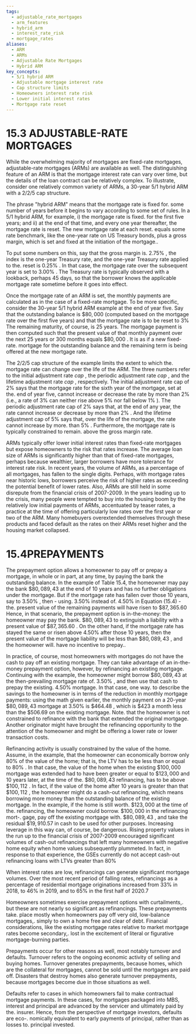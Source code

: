 ```yaml
---
tags:
  - adjustable_rate_mortgages
  - arm_features
  - hybrid_arm
  - interest_rate_risk
  - mortgage_rates
aliases:
  - ARM
  - ARMs
  - Adjustable Rate Mortgages
  - Hybrid ARM
key_concepts:
  - 5/1 hybrid ARM
  - Adjustable mortgage interest rate
  - Cap structure limits
  - Homeowners interest rate risk
  - Lower initial interest rates
  - Mortgage rate reset
---
```


# 15.3 ADJUSTABLE-RATE MORTGAGES  

While the overwhelming majority of mortgages are fixed-rate mortgages, adjustable-rate mortgages (ARMs) are available as well. The distinguishing feature of an ARM is that the mortgage interest rate can vary over time, but the details of the loan contract can be relatively complex. To illustrate, consider one relatively common variety of ARMs, a 30-year 5/1 hybrid ARM with a 2/2/5 cap structure.  

The phrase "hybrid ARM" means that the mortgage rate is fixed for. some number of years before it begins to vary according to some set of rules. In a 5/1 hybrid ARM, for example, i) the mortgage rate is fixed. for the first five years; and ii) at the end of that time, and every one year thereafter, the mortgage rate is reset. The new mortgage rate at each reset. equals some rate benchmark, like the one-year rate on US Treasury bonds, plus a gross margin, which is set and fixed at the initiation of the mortgage..  

To put some numbers on this, say that the gross margin is. $2.75\%$ , the index is the one-year Treasury rate, and the one-year Treasury rate applied to the. reset is $0.25\%$ . In that case, the mortgage rate over the subsequent year is set to $3.00\%$ . The Treasury rate is typically observed with a lookback, perhaps 45 days, so that the borrower knows the applicable mortgage rate sometime before it goes into effect.  

Once the mortgage rate of an ARM is set, the monthly payments are calculated as in the case of a fixed-rate mortgage. To be more specific, consider the 30-year $5/1$ hybrid ARM example at the end of year five. Say that the outstanding balance is $\$80,000$ (computed based on the mortgage rate over the first five years) and that the mortgage rate is to be reset to $3\%$ The remaining maturity, of course, is 25 years. The mortgage payment is then computed such that the present value of that monthly payment over the next 25 years or 300 months equals $\$80,000$ . It is as if a new fixed-rate. mortgage for the outstanding balance and the remaining term is being offered at the new mortgage rate.  

The $2/2/5$ cap structure of the example limits the extent to which the. mortgage rate can change over the life of the ARM. The three numbers refer to the initial adjustment rate $c a p$ , the periodic adjustment rate $c a p$ , and the lifetime adjustment rate $c a p$ , respectively. The initial adjustment rate cap of $2\%$ says that the mortgage rate for the sixth year of the mortgage, set at the. end of year five, cannot increase or decrease the rate by more than $2\%$ (i.e., a rate of $3\%$ can neither rise above $5\%$ nor fall below $1\%$ ). The periodic adjustment rate cap of $2\%$ says that, at the end of any year, the rate cannot increase or decrease by more than $2\%$ . And the lifetime adjustment cap of $5\%$ says that, over the life of the mortgage, the rate cannot increase by more. than $5\%$ . Furthermore, the mortgage rate is typically constrained to remain. above the gross margin rate.  

ARMs typically offer lower initial interest rates than fixed-rate mortgages but expose homeowners to the risk that rates increase. The average loan size of ARMs is significantly higher than that of fixed-rate mortgages, perhaps because wealthier, larger borrowers have more tolerance for interest rate risk. In recent years, the volume of ARMs, as a percentage of all mortgages, has fallen to the single digits. Perhaps, with mortgage rates near historic lows, borrowers perceive the risk of higher rates as exceeding the potential benefit of lower rates. Also, ARMs are still held in some disrepute from the financial crisis of 2007-2009. In the years leading up to the crisis, many people were tempted to buy into the housing boom by the relatively low initial payments of ARMs, accentuated by teaser rates, a practice at the time of offering particularly low rates over the first year or two of the ARM. Many homebuyers overextended themselves through these products and faced default as the rates on their ARMs reset higher and the housing market collapsed.  

# 15.4PREPAYMENTS  

The prepayment option allows a homeowner to pay off or prepay a mortgage, in whole or in part, at any time, by paying the bank the outstanding balance. In the example of Table 15.4, the homeowner may pay the bank $\$80,089,43$ at the end of 10 years and has no further obligations under the mortgage. But if the mortgage rate has fallen over those 10 years, say to $3.50\%$ , then - using. $3.50\%$ instead of. $4.50\%$ in Equation (15.4) - the. present value of the remaining payments will have risen to $\$87,365.60$ Hence, in that scenario, the prepayment option is in-the-money: the homeowner may pay the bank. $\$80,089,43$ to extinguish a liability with a present value of $\$87,365.60$ . On the other hand, if the mortgage rate has stayed the same or risen above $4.50\%$ after those 10 years, then the present value of the mortgage liability will be less than $\$80,089,43$ , and the homeowner will. have no incentive to prepay..  

In practice, of course, most homeowners with mortgages do not have the cash to pay off an existing mortgage. They can take advantage of an in-the-money prepayment option, however, by refinancing an existing mortgage. Continuing with the example, the homeowner might borrow $\$80,089,43$ at the then-prevailing mortgage rate of. $3.50\%$ , and then use that cash to prepay the existing. $4.50\%$ mortgage. In that case, one way. to describe the savings to the homeowner is in terms of the reduction in monthly mortgage payments: using the math given earlier, the monthly payment on a 20-year $\$80,089,43$ mortgage at $3.50\%$ is $\$464.48$ , which is $\$423$ a month less than the $\$506.69$ on the existing mortgage. Note. that the homeowner is not constrained to refinance with the bank that extended the original mortgage. Another originator might have brought the refinancing opportunity to the attention of the homeowner and might be offering a lower rate or lower transaction costs.  

Refinancing activity is usually constrained by the value of the home. Assume, in the example, that the homeowner can economically borrow only $80\%$ of the value of the home; that is, the LTV has to be less than or equal to $80\%$ . In that case, the value of the home when the existing $\$100,000$ mortgage was extended had to have been greater or equal to $\$123,000$ and 10 years later, at the time of the. $\$80,089,43$ refinancing, has to be above $\$100,112$ . In fact, if the value of the home after 10 years is greater than that $\$100,112$ , the homeowner might do a cash-out refinancing, which means borrowing more money than the outstanding balance of the existing mortgage. In the example, if the home is still worth. $\$123,000$ at the time of the. refinancing, the homeowner could borrow. $\$100,000$ in the refinancing mort-. gage, pay off the existing mortgage with. $\$80,089,43$ , and take the residual $\$19,910.57$ in cash to be used for other purposes. Increasing leverage in this way can, of course, be dangerous. Rising property values in the run up to the financial crisis of 2007-2009 encouraged significant volumes of cash-out refinancings that left many homeowners with negative home equity when home values subsequently plummeted. In fact, in response to that experience, the GSEs currently do not accept cash-out refinancing loans with LTVs greater than $80\%$  

When interest rates are low, refinancings can generate significant mortgage volumes. Over the most recent period of falling rates, refinancings as a percentage of residential mortgage originations increased from $33\%$ in 2018, to $46\%$ in 2019, and to $65\%$ in the first half of 2020.7  

Homeowners sometimes exercise prepayment options with curtailments,. but these are not nearly so significant as refinancings. These prepayments take. place mostly when homeowners pay off very old, low-balance mortgages,. simply to own a home free and clear of debt. Financial considerations, like the existing mortgage rates relative to market mortgage rates become secondary,. lost in the excitement of literal or figurative mortgage-burning parties.  

Prepayments occur for other reasons as well, most notably turnover and defaults. Turnover refers to the ongoing economic activity of selling and buying homes. Turnover generates prepayments, because homes, which are the collateral for mortgages, cannot be sold until the mortgages are paid off. Disasters that destroy homes also generate turnover prepayments, because mortgages become due in those situations as well.  

Defaults refer to cases in which homeowners fail to make contractual mortgage payments. In these cases, for mortgages packaged into MBS, interest and principal are advanced by the servicer and ultimately paid by the. insurer. Hence, from the perspective of mortgage investors, defaults are eco-. nomically equivalent to early payments of principal, rather than as losses to. principal invested.  
